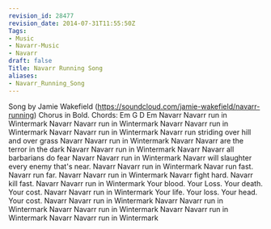 ```yaml
---
revision_id: 28477
revision_date: 2014-07-31T11:55:50Z
Tags:
- Music
- Navarr-Music
- Navarr
draft: false
Title: Navarr Running Song
aliases:
- Navarr_Running_Song
---
```

Song by Jamie Wakefield  (https://soundcloud.com/jamie-wakefield/navarr-running) 
Chorus in Bold.
Chords: Em G D Em
Navarr Navarr run in Wintermark
Navarr Navarr run in Wintermark
Navarr Navarr run in Wintermark
Navarr Navarr run in Wintermark
Navarr run striding over hill and over grass
Navarr Navarr run in Wintermark
Navarr Navarr are the terror in the dark
Navarr Navarr run in Wintermark
Navarr Navarr all barbarians do fear
Navarr Navarr run in Wintermark
Navarr will slaughter every enemy that's near.
Navarr Navarr run in Wintermark
Navar run fast. Navarr run far.
Navarr Navarr run in Wintermark
Navarr fight hard. Navarr kill fast.
Navarr Navarr run in Wintermark
Your blood. Your Loss. Your death. Your cost.
Navarr Navarr run in Wintermark
Your life. Your loss. Your head. Your cost.
Navarr Navarr run in Wintermark
Navarr Navarr run in Wintermark
Navarr Navarr run in Wintermark
Navarr Navarr run in Wintermark
Navarr Navarr run in Wintermark